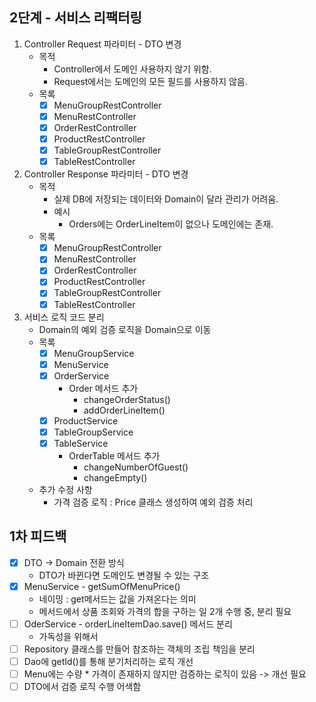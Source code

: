 ## 2단계 - 서비스 리팩터링

1. Controller Request 파라미터 - DTO 변경
    - 목적
        - Controller에서 도메인 사용하지 않기 위함.
        - Request에서는 도메인의 모든 필드를 사용하지 않음.
    - 목록
        - [x] MenuGroupRestController
        - [x] MenuRestController
        - [x] OrderRestController
        - [x] ProductRestController
        - [x] TableGroupRestController
        - [x] TableRestController
2. Controller Response 파라미터 - DTO 변경
    - 목적
        - 실제 DB에 저장되는 데이터와 Domain이 달라 관리가 어려움.
        - 예시
            - Orders에는 OrderLineItem이 없으나 도메인에는 존재.
    - 목록
        - [x] MenuGroupRestController
        - [x] MenuRestController
        - [x] OrderRestController
        - [x] ProductRestController
        - [x] TableGroupRestController
        - [x] TableRestController
3. 서비스 로직 코드 분리
    - Domain의 예외 검증 로직을 Domain으로 이동
    - 목록
        - [x] MenuGroupService
        - [x] MenuService
        - [x] OrderService
            - Order 메서드 추가
                - changeOrderStatus()
                - addOrderLineItem()
        - [x] ProductService
        - [x] TableGroupService
        - [x] TableService
            - OrderTable 메서드 추가
                - changeNumberOfGuest()
                - changeEmpty()
    - 추가 수정 사항
        - 가격 검증 로직 : Price 클래스 생성하여 예외 검증 처리

## 1차 피드백

- [x] DTO -> Domain 전환 방식
    - DTO가 바뀐다면 도메인도 변경될 수 있는 구조
- [x] MenuService - getSumOfMenuPrice()
    - 네이밍 : get메서드는 값을 가져온다는 의미
    - 메서드에서 상품 조회와 가격의 합을 구하는 일 2개 수행 중, 분리 필요
- [ ] OderService - orderLineItemDao.save() 메서드 분리
    - 가독성을 위해서
- [ ] Repository 클래스를 만들어 참조하는 객체의 조립 책임을 분리
- [ ] Dao에 getId()를 통해 분기처리하는 로직 개선
- [ ] Menu에는 수량 * 가격이 존재하지 않지만 검증하는 로직이 있음 -> 개선 필요
- [ ] DTO에서 검증 로직 수행 어색함
